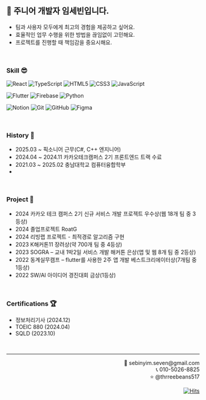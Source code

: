 

## 🤗 주니어 개발자 임세빈입니다.
- 팀과 사용자 모두에게 최고의 경험을 제공하고 싶어요.
- 효율적인 업무 수행을 위한 방법을 끊임없이 고민해요.
- 프로젝트를 진행할 때 책임감을 중요시해요.

<br>

### Skill 😎
![React](https://img.shields.io/badge/react-%2320232a.svg?style=for-the-badge&logo=react&logoColor=%2361DAFB) 	![TypeScript](https://img.shields.io/badge/typescript-%23007ACC.svg?style=for-the-badge&logo=typescript&logoColor=white) 	![HTML5](https://img.shields.io/badge/html5-%23E34F26.svg?style=for-the-badge&logo=html5&logoColor=white) ![CSS3](https://img.shields.io/badge/css3-%231572B6.svg?style=for-the-badge&logo=css3&logoColor=white) ![JavaScript](https://img.shields.io/badge/javascript-%23323330.svg?style=for-the-badge&logo=javascript&logoColor=%23F7DF1E)

![Flutter](https://img.shields.io/badge/Flutter-%2302569B.svg?style=for-the-badge&logo=Flutter&logoColor=white) ![Firebase](https://img.shields.io/badge/firebase-%23039BE5.svg?style=for-the-badge&logo=firebase) ![Python](https://img.shields.io/badge/python-3670A0?style=for-the-badge&logo=python&logoColor=ffdd54)

![Notion](https://img.shields.io/badge/Notion-%23000000.svg?style=for-the-badge&logo=notion&logoColor=white) ![Git](https://img.shields.io/badge/git-%23F05033.svg?style=for-the-badge&logo=git&logoColor=white) ![GitHub](https://img.shields.io/badge/github-%23121011.svg?style=for-the-badge&logo=github&logoColor=white) ![Figma](https://img.shields.io/badge/figma-%23F24E1E.svg?style=for-the-badge&logo=figma&logoColor=white)

<br>

### History 🐤
- 2025.03 ~ 픽소니어 근무(C#, C++ 엔지니어)
-	2024.04 ~ 2024.11 카카오테크캠퍼스 2기 프론트엔드 트랙 수료
-	2021.03 ~ 2025.02 충남대학교 컴퓨터융합학부
-	
<br>

### Project 🌱
- 2024 카카오 테크 캠퍼스 2기 신규 서비스 개발 프로젝트 우수상(웹 18개 팀 중 3등상)
- 2024 졸업프로젝트 RoatG
- 2024 리빙랩 프로젝트 - 최적경로 알고리즘 구현
-	2023 K해커톤11 장려상(약 700개 팀 중 4등상)
-	2023 SOGRA – 교내 1박2일 서비스 개발 해커톤 은상(앱 및 웹 8개 팀 중 2등상)
-	2022 동계실무캠프 – flutter를 사용한 2주 앱 개발 베스트크리에이터상(7개팀 중 1등상)
-	2022 SW/AI 아이디어 경진대회 금상(1등상)

<br>

### Certifications 🏆
-	정보처리기사 (2024.12)
-	TOEIC 880 (2024.04)
-	SQLD (2023.10)

<br>
<hr>

<div>
  <p align=right>
📧 sebinyim.seven@gmail.com
<br>
📞 010-5026-8825
<br>
⭐ @thrreebeans517
  </p>
</div>
<div align=right>
  
  [![Hits](https://hits.seeyoufarm.com/api/count/incr/badge.svg?url=https%3A%2F%2Fgithub.com%2FYIMSEBIN%2F&count_bg=%23315CCA&title_bg=%23555555&icon=wechat.svg&icon_color=%23E7E7E7&title=Visitors&edge_flat=false)](https://hits.seeyoufarm.com)

</div>
